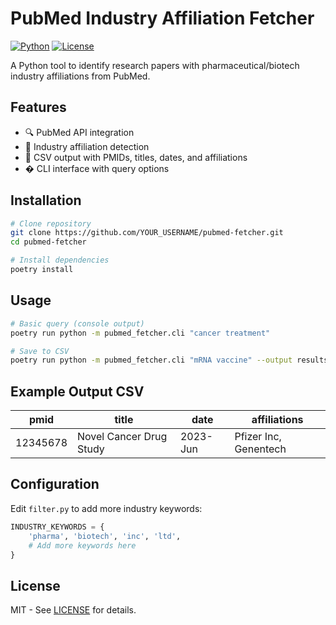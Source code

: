 # PubMed Industry Affiliation Fetcher

[![Python](https://img.shields.io/badge/Python-3.8%2B-blue)](https://python.org)
[![License](https://img.shields.io/badge/License-MIT-green)](LICENSE)

A Python tool to identify research papers with pharmaceutical/biotech industry affiliations from PubMed.

## Features
- 🔍 PubMed API integration
- 🏢 Industry affiliation detection
- 💾 CSV output with PMIDs, titles, dates, and affiliations
- � CLI interface with query options

## Installation
```bash
# Clone repository
git clone https://github.com/YOUR_USERNAME/pubmed-fetcher.git
cd pubmed-fetcher

# Install dependencies
poetry install
```

## Usage
```bash
# Basic query (console output)
poetry run python -m pubmed_fetcher.cli "cancer treatment"

# Save to CSV
poetry run python -m pubmed_fetcher.cli "mRNA vaccine" --output results.csv
```

## Example Output CSV
| pmid     | title                          | date    | affiliations               |
|----------|--------------------------------|---------|----------------------------|
| 12345678 | Novel Cancer Drug Study        | 2023-Jun| Pfizer Inc, Genentech      |

## Configuration
Edit `filter.py` to add more industry keywords:
```python
INDUSTRY_KEYWORDS = {
    'pharma', 'biotech', 'inc', 'ltd',
    # Add more keywords here
}
```

## License
MIT - See [LICENSE](LICENSE) for details.